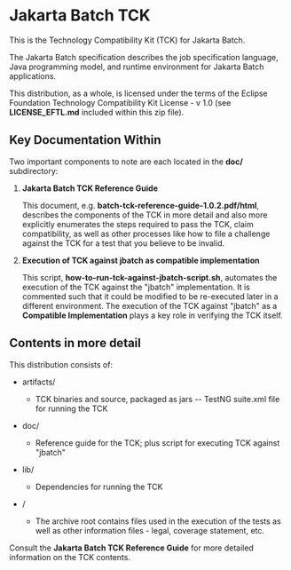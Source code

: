 # Jakarta Batch TCK 

This is the Technology Compatibility Kit (TCK) for Jakarta Batch.  

The Jakarta Batch specification describes the job specification language,
Java programming model, and runtime environment for Jakarta Batch applications.

This distribution, as a whole, is licensed under the terms of the Eclipse Foundation Technology Compatibility Kit License - v 1.0 (see **LICENSE_EFTL.md** included within this zip file).

## Key Documentation Within

Two important components to note are each located in the **doc/** subdirectory: 

1. **Jakarta Batch TCK Reference Guide**

    This document, e.g. **batch-tck-reference-guide-1.0.2.pdf/html**, describes the components of the TCK in more detail and also more explicitly enumerates the steps required to pass the TCK, claim compatibility, as well as other processes like how to file a challenge against the TCK for a test that you believe to be invalid.

2.  **Execution of TCK against jbatch as compatible implementation**

    This script, **how-to-run-tck-against-jbatch-script.sh**, automates the execution of the TCK against the "jbatch" implementation.  It is commented such that it could be modified to be re-executed later in a different environment.  The execution of the TCK against "jbatch" as a **Compatible Implementation** plays a key role in verifying the TCK itself.

## Contents in more detail

This distribution consists of:

* artifacts/

  * TCK binaries and source, packaged as jars
   -- TestNG suite.xml file for running the TCK

* doc/

  * Reference guide for the TCK; plus script for executing TCK against "jbatch" 

* lib/

  * Dependencies for running the TCK

* /  

  * The archive root contains files used in the execution of the tests as well as other information files - legal, coverage statement, etc.

Consult the **Jakarta Batch TCK Reference Guide** for more detailed information on the TCK contents.
